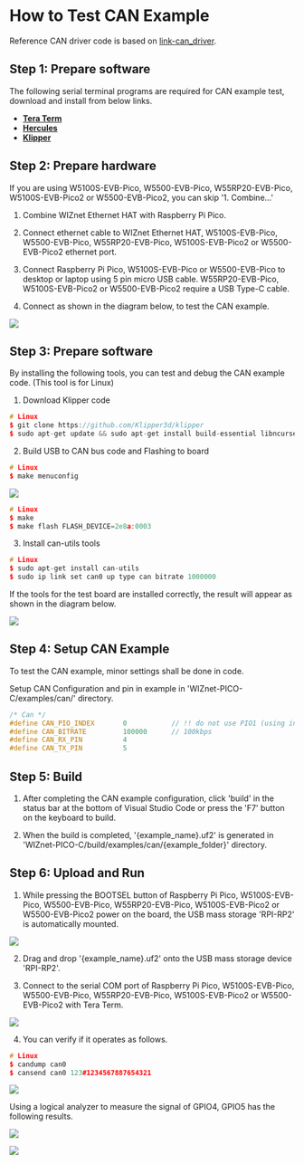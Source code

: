 # How to Test CAN Example

Reference CAN driver code is based on [link-can_driver].


## Step 1: Prepare software

The following serial terminal programs are required for CAN example test, download and install from below links.

- [**Tera Term**][link-tera_term]
- [**Hercules**][link-hercules]
- [**Klipper**][link-klipper]


## Step 2: Prepare hardware

If you are using W5100S-EVB-Pico, W5500-EVB-Pico, W55RP20-EVB-Pico, W5100S-EVB-Pico2 or W5500-EVB-Pico2, you can skip '1. Combine...'

1. Combine WIZnet Ethernet HAT with Raspberry Pi Pico.

2. Connect ethernet cable to WIZnet Ethernet HAT, W5100S-EVB-Pico, W5500-EVB-Pico, W55RP20-EVB-Pico, W5100S-EVB-Pico2 or W5500-EVB-Pico2 ethernet port.

3. Connect Raspberry Pi Pico, W5100S-EVB-Pico or W5500-EVB-Pico to desktop or laptop using 5 pin micro USB cable. W55RP20-EVB-Pico, W5100S-EVB-Pico2 or W5500-EVB-Pico2 require a USB Type-C cable.

4. Connect as shown in the diagram below, to test the CAN example.

![][link-hardware_wiring]

## Step 3: Prepare software

By installing the following tools, you can test and debug the CAN example code. (This tool is for Linux)

1. Download Klipper code
```cpp
# Linux
$ git clone https://github.com/Klipper3d/klipper
$ sudo apt-get update && sudo apt-get install build-essential libncurses-dev libusb-dev libnewlib-arm-none-eabi gcc-arm-none-eabi binutils-arm-none-eabi libusb-1.0 pkg-config
```

2. Build USB to CAN bus code and Flashing to board

```cpp
# Linux
$ make menuconfig
```

![][link-menuconfig_for_test_tools]

```cpp
# Linux
$ make
$ make flash FLASH_DEVICE=2e8a:0003
```

3. Install can-utils tools

```cpp
# Linux
$ sudo apt-get install can-utils
$ sudo ip link set can0 up type can bitrate 1000000
```
If the tools for the test board are installed correctly, the result will appear as shown in the diagram below.

![][link-test_board_is_running]


## Step 4: Setup CAN Example

To test the CAN example, minor settings shall be done in code.

Setup CAN Configuration and pin in example in 'WIZnet-PICO-C/examples/can/' directory.

```cpp
/* Can */
#define CAN_PIO_INDEX       0           // !! do not use PIO1 (using in w5x00) !!
#define CAN_BITRATE         100000      // 100kbps
#define CAN_RX_PIN          4
#define CAN_TX_PIN          5
```


## Step 5: Build

1. After completing the CAN example configuration, click 'build' in the status bar at the bottom of Visual Studio Code or press the 'F7' button on the keyboard to build.

2. When the build is completed, '{example_name}.uf2' is generated in 'WIZnet-PICO-C/build/examples/can/{example_folder}' directory.



## Step 6: Upload and Run

1. While pressing the BOOTSEL button of Raspberry Pi Pico, W5100S-EVB-Pico, W5500-EVB-Pico, W55RP20-EVB-Pico, W5100S-EVB-Pico2 or W5500-EVB-Pico2 power on the board, the USB mass storage 'RPI-RP2' is automatically mounted.

![][link-raspberry_pi_pico_usb_mass_storage]

2. Drag and drop '{example_name}.uf2' onto the USB mass storage device 'RPI-RP2'.

3. Connect to the serial COM port of Raspberry Pi Pico, W5100S-EVB-Pico, W5500-EVB-Pico, W55RP20-EVB-Pico, W5100S-EVB-Pico2 or W5500-EVB-Pico2 with Tera Term.

![][link-connect_to_serial_com_port]

4. You can verify if it operates as follows.

```cpp
# Linux
$ candump can0
$ cansend can0 123#1234567887654321
```

![][link-can_message]

Using a logical analyzer to measure the signal of GPIO4, GPIO5 has the following results.

![][link-can_tx_signal]

![][link-can_rx_signal]


<!--
Link
-->

[link-can_driver]: https://github.com/KevinOConnor/can2040
[link-tera_term]: https://osdn.net/projects/ttssh2/releases/
[link-hercules]: https://www.hw-group.com/software/hercules-setup-utility
[link-klipper]: https://www.klipper3d.org/
[link-hardware_wiring]: https://github.com/WIZnet-ioNIC/WIZnet-PICO-C/blob/main/static/images/can/hardware_wiring.png
[link-menuconfig_for_test_tools]: https://github.com/WIZnet-ioNIC/WIZnet-PICO-C/blob/main/static/images/can/menuconfig_for_test_tools.png
[link-test_board_is_running]: https://github.com/WIZnet-ioNIC/WIZnet-PICO-C/blob/main/static/images/can/test_board_is_running.png
[link-raspberry_pi_pico_usb_mass_storage]: https://github.com/WIZnet-ioNIC/WIZnet-PICO-C/blob/main/static/images/can/raspberry_pi_pico_usb_mass_storage.png
[link-connect_to_serial_com_port]: https://github.com/WIZnet-ioNIC/WIZnet-PICO-C/blob/main/static/images/can/connect_to_serial_com_port.png
[link-can_message]: https://github.com/WIZnet-ioNIC/WIZnet-PICO-C/blob/main/static/images/can/can_message.png
[link-can_tx_signal]: https://github.com/WIZnet-ioNIC/WIZnet-PICO-C/blob/main/static/images/can/can_tx_signal.png
[link-can_rx_signal]: https://github.com/WIZnet-ioNIC/WIZnet-PICO-C/blob/main/static/images/can/can_can_rx_signalmessage.png